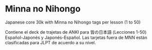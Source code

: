 ﻿# Minna no Nihongo
Japanese core 30k with Minna no Nihongo tags per lesson (1 to 50)

Contiene el deck de trajetas de ANKI para 皆の日本語 (Lecciones 1-50) Español-Japonés y Japonés-Español.
Las tarjetas fuera de MNN están clasificadas para JLPT de acuerdo a su nivel.
